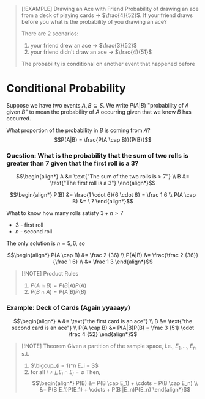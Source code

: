 > [!EXAMPLE]  Drawing an Ace with Friend
> Probability of drawing an ace from a deck of playing cards -> $\frac{4}{52}$. If your friend draws before you what is the probability of you drawing an ace?
>
> There are 2 scenarios:
> 1. your friend drew an ace -> $\frac{3}{52}$
> 2. your friend didn't draw an ace -> $\frac{4}{51}$
> 
> The probability is conditional on another event that happened before

# Conditional Probability
Suppose we have two events $A, B \subseteq S$. We write $P(A | B)$ "probability of $A$ given $B$" to mean the probability of $A$ occurring given that we know $B$ has occurred.

What proportion of the probability in $B$ is coming from $A$?
$$P(A|B) = \frac{P(A \cap B)}{P(B)}$$

### Question: **What is the probability that the sum of two rolls is greater than 7 given that the first roll is a 3?**

$$\begin{align*}
	A &= \text{"The sum of the two rolls is > 7"} \\
	B &= \text{"The first roll is a 3"}
\end{align*}$$

$$\begin{align*}
	P(B) &= \frac{1 \cdot 6}{6 \cdot 6} = \frac 1 6 \\
	P(A \cap B) &= \ ?
\end{align*}$$

What to know how many rolls satisfy $3 + n > 7$
- 3 - first roll
- $n$ - second roll

The only solution is $n = 5, 6$, so

$$\begin{align*}
	P(A \cap B) &= \frac 2 {36} \\
	P(A|B) &= \frac{\frac 2 {36}}{\frac 1 6} \\
	&= \frac 1 3
\end{align*}$$


> [!NOTE] Product Rules
> 1. $P(A \cap B) = P(B|A)P(A)$
> 2. $P(B \cap A) = P(A|B)P(B)$

### Example: Deck of Cards (Again yyaaayy)
$$\begin{align*}
	A &= \text{"the first card is an ace"} \\
	B &= \text{"the second card is an ace"} \\
	P(A \cap B) &= P(A|B)P(B) = \frac 3 {51} \cdot \frac 4 {52}
\end{align*}$$


> [!NOTE] Theorem
> Given a partition of the sample space, i.e., $E_1, \dots, E_n$ s.t.
> 1. $\bigcup_{i = 1}^n E_i = S$
> 2. for all $i \ne j, E_i \cap E_j = \emptyset$
> Then,
> $$\begin{align*}
> 	P(B) &= P(B \cap E_1) + \cdots + P(B \cap E_n) \\
> 	&= P(B|E_1)P(E_1) + \cdots + P(B |E_n)P(E_n)
> \end{align*}$$

